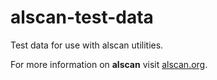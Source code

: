 alscan-test-data
================

Test data for use with alscan utilities.

For more information on **alscan** visit [alscan.org](http://alscan.org/).

